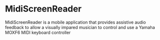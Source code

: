 # MidiScreenReader
MidiScreenReader is a mobile application that provides assistive audio feedback to allow a visually impared musician to control and use a Yamaha MOXF6 MIDI keyboard controller
